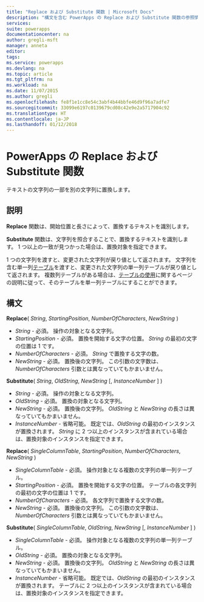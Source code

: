 ```yaml
---
title: "Replace および Substitute 関数 | Microsoft Docs"
description: "構文を含む PowerApps の Replace および Substitute 関数の参照情報"
services: 
suite: powerapps
documentationcenter: na
author: gregli-msft
manager: anneta
editor: 
tags: 
ms.service: powerapps
ms.devlang: na
ms.topic: article
ms.tgt_pltfrm: na
ms.workload: na
ms.date: 11/07/2015
ms.author: gregli
ms.openlocfilehash: fe8f1e1cc8e54c3abf4b44bbfe46d9f96a7adfe7
ms.sourcegitcommit: 33099e6197c0139679cd08c42e9e2a5717904c92
ms.translationtype: HT
ms.contentlocale: ja-JP
ms.lasthandoff: 01/12/2018
---
```

# <a name="replace-and-substitute-functions-in-powerapps"></a>PowerApps の Replace および Substitute 関数
テキストの文字列の一部を別の文字列に置換します。

## <a name="description"></a>説明
**Replace** 関数は、開始位置と長さによって、置換するテキストを識別します。  

**Substitute** 関数は、文字列を照合することで、置換するテキストを識別します。  1 つ以上の一致が見つかった場合は、置換対象を指定できます。

1 つの文字列を渡すと、変更された文字列が戻り値として返されます。  文字列を含む単一列[テーブル](../working-with-tables.md)を渡すと、変更された文字列の単一列テーブルが戻り値として返されます。 複数列テーブルがある場合は、[テーブルの使用](../working-with-tables.md)に関するページの説明に従って、そのテーブルを単一列テーブルにすることができます。

## <a name="syntax"></a>構文
**Replace**( *String*, *StartingPosition*, *NumberOfCharacters*, *NewString* )

* *String* - 必須。 操作の対象となる文字列。
* *StartingPosition* - 必須。  置換を開始する文字の位置。 *String* の最初の文字の位置は 1 です。
* *NumberOfCharacters* - 必須。  *String* で置換する文字の数。
* *NewString* - 必須。  置換後の文字列。 この引数の文字数は、*NumberOfCharacters* 引数とは異なっていてもかまいません。

**Substitute**( *String*, *OldString*, *NewString* [, *InstanceNumber* ] )

* *String* - 必須。 操作の対象となる文字列。
* *OldString* - 必須。  置換の対象となる文字列。
* *NewString* - 必須。  置換後の文字列。 *OldString* と *NewString* の長さは異なっていてもかまいません。
* *InstanceNumber* - 省略可能。 既定では、*OldString* の最初のインスタンスが置換されます。 *String* に 2 つ以上のインスタンスが含まれている場合は、置換対象のインスタンスを指定できます。

**Replace**( *SingleColumnTable*, *StartingPosition*, *NumberOfCharacters*, *NewString* )

* *SingleColumnTable* - 必須。 操作対象となる複数の文字列の単一列テーブル。
* *StartingPosition* - 必須。  置換を開始する文字の位置。  テーブルの各文字列の最初の文字の位置は 1 です。
* *NumberOfCharacters* - 必須。  各文字列で置換する文字の数。
* *NewString* - 必須。  置換後の文字列。 この引数の文字数は、*NumberOfCharacters* 引数とは異なっていてもかまいません。

**Substitute**( *SingleColumnTable*, *OldString*, *NewString* [, *InstanceNumber* ] )

* *SingleColumnTable* - 必須。 操作対象となる複数の文字列の単一列テーブル。
* *OldString* - 必須。  置換の対象となる文字列。
* *NewString* - 必須。  置換後の文字列。 *OldString* と *NewString* の長さは異なっていてもかまいません。
* *InstanceNumber* - 省略可能。 既定では、*OldString* の最初のインスタンスが置換されます。 テーブルに 2 つ以上のインスタンスが含まれている場合は、置換対象のインスタンスを指定できます。

